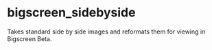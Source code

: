 # bigscreen_sidebyside
Takes standard side by side images and reformats them for viewing in Bigscreen Beta.  
